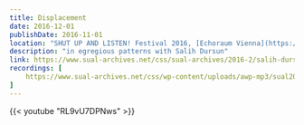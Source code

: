 ```yaml
---
title: Displacement
date: 2016-12-01
publishDate: 2016-11-01
location: "SHUT UP AND LISTEN! Festival 2016, [Echoraum Vienna](https://www.sual-archives.net/css/)"
description: "in egregious patterns with Salih Dursun"
link: https://www.sual-archives.net/css/sual-archives/2016-2/salih-dursun-frederic-stritter/
recordings: [
    https://www.sual-archives.net/css/wp-content/uploads/awp-mp3/sual2016_dursun%20&%20stritter_displacement%20(studio).mp3
]
---
```

{{< youtube "RL9vU7DPNws" >}}
